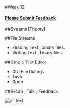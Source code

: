 #Week 12

#### [Please Submit Feedback][1]


##Streams [Theory]

##File Streams
- Reading Text , binary files.
- Writing Text , binary files.

##Simple Text Editor 
- GUI File Dialogs
- Save
- Open

##Recap , Talk , Feedback.

![alt text](https://raw.github.com/TheNightPhoenix/AdvancedProgramming/master/week12/map.png "Class Mind Map")


[1]:https://docs.google.com/forms/d/1-oPlwu_OfXpBWdaN5_UEjuR3cY6MvtqJj_6AtgvwSWc

[2]:http://rob-bell.net/2009/06/a-beginners-guide-to-big-o-notation/
